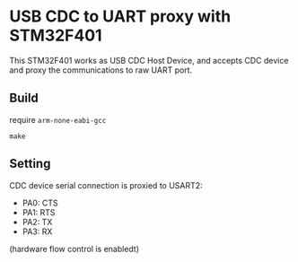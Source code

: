 USB CDC to UART proxy with STM32F401
====================================

This STM32F401 works as USB CDC Host Device, and accepts CDC device and proxy the communications to raw UART port.

## Build

require `arm-none-eabi-gcc`

```
make
```

## Setting

CDC device serial connection is proxied to USART2:

 * PA0: CTS
 * PA1: RTS
 * PA2: TX
 * PA3: RX

(hardware flow control is enabledt)
